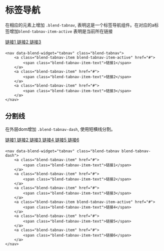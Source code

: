 # 标签导航

在相应的元素上增加 `.blend-tabnav`, 表明这是一个标签导航组件。在对应的a标签增加`blend-tabnav-item-active` 表明是当前所在链接

<div class='doc-demo'>
	<nav data-blend-widget="tabnav" class="blend-tabnav" style="margin-bottom: 20px;">
	   	<a class="blend-tabnav-item blend-tabnav-item-active" href="#">
	        <span class="blend-tabnav-item-text">链接1</span>
	    </a>
	    <a class="blend-tabnav-item" href="#">
	        <span class="blend-tabnav-item-text">链接2</span>
	    </a>
	    <a class="blend-tabnav-item" href="#">
	        <span class="blend-tabnav-item-text">链接3</span>
	    </a>
	</nav>
</div>


	<nav data-blend-widget="tabnav" class="blend-tabnav">
		<a class="blend-tabnav-item blend-tabnav-item-active" href="#">
			<span class="blend-tabnav-item-text">链接1</span>
		</a>
		<a class="blend-tabnav-item" href="#">
			<span class="blend-tabnav-item-text">链接2</span>
		</a>
		<a class="blend-tabnav-item" href="#">
			<span class="blend-tabnav-item-text">链接3</span>
		</a>
	</nav>

## 分割线

在外层dom增加 `.blend-tabnav-dash`, 使用短横线分割。

<div class='doc-demo'>
	<nav data-blend-widget="tabnav" class="blend-tabnav blend-tabnav-dash" style="margin-bottom: 20px;">
	   	<a class="blend-tabnav-item" href="#">
	        <span class="blend-tabnav-item-text">链接1</span>
	    </a>
	    <a class="blend-tabnav-item" href="#">
	        <span class="blend-tabnav-item-text">链接2</span>
	    </a>
	    <a class="blend-tabnav-item" href="#">
	        <span class="blend-tabnav-item-text">链接3</span>
	    </a>
	    <a class="blend-tabnav-item blend-tabnav-item-active" href="#">
	        <span class="blend-tabnav-item-text">链接4</span>
	    </a>
	    <a class="blend-tabnav-item" href="#">
	        <span class="blend-tabnav-item-text">链接5</span>
	    </a>
	    <a class="blend-tabnav-item" href="#">
	        <span class="blend-tabnav-item-text">链接6</span>
	    </a>
	</nav>
</div>


	<nav data-blend-widget="tabnav" class="blend-tabnav blend-tabnav-dash">
		<a class="blend-tabnav-item" href="#">
			<span class="blend-tabnav-item-text">链接1</span>
		</a>
		<a class="blend-tabnav-item" href="#">
			<span class="blend-tabnav-item-text">链接2</span>
		</a>
		<a class="blend-tabnav-item" href="#">
			<span class="blend-tabnav-item-text">链接3</span>
		</a>
		<a class="blend-tabnav-item blend-tabnav-item-active" href="#">
	        <span class="blend-tabnav-item-text">链接4</span>
	    </a>
	    <a class="blend-tabnav-item" href="#">
	        <span class="blend-tabnav-item-text">链接5</span>
	    </a>
	    <a class="blend-tabnav-item" href="#">
	        <span class="blend-tabnav-item-text">链接6</span>
	    </a>
	</nav>